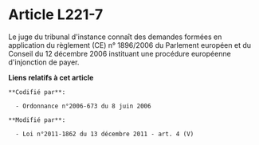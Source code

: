 # Article L221-7

Le juge du tribunal d'instance connaît des demandes formées en application du règlement (CE) n° 1896/2006 du Parlement
européen et du Conseil du 12 décembre 2006 instituant une procédure européenne d'injonction de payer.

**Liens relatifs à cet article**

	**Codifié par**:

	  - Ordonnance n°2006-673 du 8 juin 2006

	**Modifié par**:

	  - Loi n°2011-1862 du 13 décembre 2011 - art. 4 (V)
